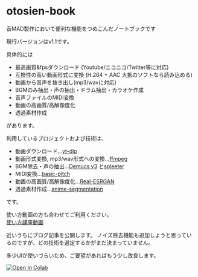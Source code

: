 # otosien-book

音MAD製作において便利な機能をつめこんだノートブックです  

現行バージョンはv1.1です。  

具体的には
 - 最高画質&fpsダウンロード (Youtube/ニコニコ/Twitter等に対応)
 - 互換性の高い動画形式に変換 (H.264 + AAC 大抵のソフトなら読み込める)
 - 動画から音声を抜き出し(mp3/wavに対応)
 - BGMのみ抽出・声の抽出・ドラム抽出・カラオケ作成
 - 音声ファイルのMIDI変換
 - 動画の高画質/高解像度化
 - 透過素材作成

があります。

利用しているプロジェクトおよび技術は、
 - 動画ダウンロード...[yt-dlp](https://github.com/yt-dlp/yt-dlp)
 - 動画形式変換, mp3/wav形式への変換...[ffmpeg](https://github.com/FFmpeg/FFmpeg)
 - BGM除去・声の抽出...[Demucs v3](https://github.com/facebookresearch/demucs) と[spleeter](https://github.com/deezer/spleeter)
 - MIDI変換...[basic-pitch](https://github.com/spotify/basic-pitch)
 - 動画の高画質/高解像度化...[Real-ESRGAN](https://github.com/xinntao/Real-ESRGAN)
 - 透過素材作成...[anime-segmentation](https://github.com/SkyTNT/anime-segmentation)

 です。

 使い方動画の方も合わせてご利用ください。  
 [使い方講座動画](https://www.nicovideo.jp/watch/sm41054978)  

 近いうちにブログ記事を公開します。
 ノイズ除去機能も追加しようと思っているのですが、どの技術を選定するかがまだ決まっていません。  

多少UIが使いづらいため、ご要望があればもう少し改良します。

[![Open In Colab](https://colab.research.google.com/assets/colab-badge.svg)](https://colab.research.google.com/github/infoengine1337/otosien-book/blob/master/otosien_book.ipynb)